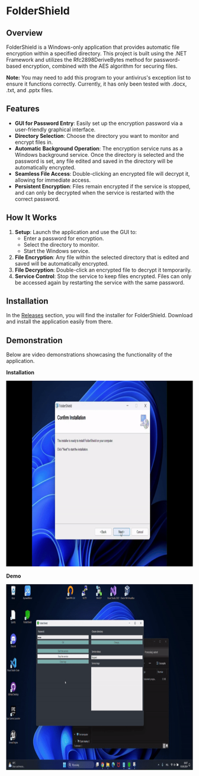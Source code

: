 # FolderShield

## Overview

FolderShield is a Windows-only application that provides automatic file encryption within a specified directory. This project is built using the .NET Framework and utilizes the Rfc2898DeriveBytes method for password-based encryption, combined with the AES algorithm for securing files.

**Note:** You may need to add this program to your antivirus's exception list to ensure it functions correctly. Currently, it has only been tested with .docx, .txt, and .pptx files.

## Features

- **GUI for Password Entry**: Easily set up the encryption password via a user-friendly graphical interface.
- **Directory Selection**: Choose the directory you want to monitor and encrypt files in.
- **Automatic Background Operation**: The encryption service runs as a Windows background service. Once the directory is selected and the password is set, any file edited and saved in the directory will be automatically encrypted.
- **Seamless File Access**: Double-clicking an encrypted file will decrypt it, allowing for immediate access.
- **Persistent Encryption**: Files remain encrypted if the service is stopped, and can only be decrypted when the service is restarted with the correct password.

## How It Works

1. **Setup**: Launch the application and use the GUI to:
   - Enter a password for encryption.
   - Select the directory to monitor.
   - Start the Windows service.
2. **File Encryption**: Any file within the selected directory that is edited and saved will be automatically encrypted.
3. **File Decryption**: Double-click an encrypted file to decrypt it temporarily.
4. **Service Control**: Stop the service to keep files encrypted. Files can only be accessed again by restarting the service with the same password.

## Installation

In the [Releases](https://github.com/KamilFicerman/FolderShield/releases/tag/v1.0.0) section, you will find the installer for FolderShield. Download and install the application easily from there.

## Demonstration

Below are video demonstrations showcasing the functionality of the application.

**Installation**

<img src="https://github.com/KamilFicerman/FolderShield/blob/master/gifs/installation.gif" width="900" height="500" />

**Demo**

<img src="https://github.com/KamilFicerman/FolderShield/blob/master/gifs/demonstration.gif" width="900" height="500" />
